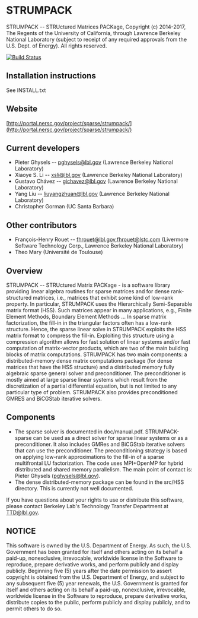 # STRUMPACK
STRUMPACK -- STRUctured Matrices PACKage, Copyright (c) 2014-2017, The
Regents of the University of California, through Lawrence Berkeley
National Laboratory (subject to receipt of any required approvals from
the U.S. Dept. of Energy).  All rights reserved.

[![Build Status](https://travis-ci.org/pghysels/STRUMPACK.svg?branch=master)](https://travis-ci.org/pghysels/STRUMPACK)

## Installation instructions
   See INSTALL.txt


## Website
   [http://portal.nersc.gov/project/sparse/strumpack/](http://portal.nersc.gov/project/sparse/strumpack/)


## Current developers
 - Pieter Ghysels -- pghysels@lbl.gov (Lawrence Berkeley National Laboratory)
 - Xiaoye S. Li -- xsli@lbl.gov (Lawrence Berkeley National Laboratory)
 - Gustavo Chávez -- gichavez@lbl.gov (Lawrence Berkeley National Laboratory)
 - Yang Liu -- liuyangzhuan@lbl.gov (Lawrence Berkeley National Laboratory)
 - Christopher Gorman (UC Santa Barbara)

## Other contributors
 - François-Henry Rouet -- fhrouet@lbl.gov,fhrouet@lstc.com (Livermore
   Software Technology Corp., Lawrence Berkeley National Laboratory)
 - Theo Mary (Université de Toulouse)

## Overview
STRUMPACK -- STRUctured Matrix PACKage - is a software library
providing linear algebra routines for sparse matrices and for dense
rank-structured matrices, i.e., matrices that exhibit some kind of
low-rank property. In particular, STRUMPACK uses the Hierarchically
Semi-Separable matrix format (HSS).  Such matrices appear in many
applications, e.g., Finite Element Methods, Boundary Element Methods
... In sparse matrix factorization, the fill-in in the triangular
factors often has a low-rank structure. Hence, the sparse linear
solve in STRUMPACK exploits the HSS matrix format to compress the
fill-in. Exploiting this structure using a compression algorithm
allows for fast solution of linear systems and/or fast computation of
matrix-vector products, which are two of the main building blocks of
matrix computations. STRUMPACK has two main components: a
distributed-memory dense matrix computations package (for dense
matrices that have the HSS structure) and a distributed memory fully
algebraic sparse general solver and preconditioner. The preconditioner
is mostly aimed at large sparse linear systems which result from the
discretization of a partial differential equation, but is not limited
to any particular type of problem. STRUMPACK also provides
preconditioned GMRES and BiCGStab iterative solvers.

##  Components
 - The sparse solver is documented in doc/manual.pdf. STRUMPACK-sparse
   can be used as a direct solver for sparse linear systems or as a
   preconditioner. It also includes GMRes and BiCGStab iterative
   solvers that can use the preconditioner. The preconditioning
   strategy is based on applying low-rank approximations to the
   fill-in of a sparse multifrontal LU factorization.  The code uses
   MPI+OpenMP for hybrid distributed and shared memory parallelism.
   The main point of contact is: Pieter Ghysels (pghysels@lbl.gov).
 - The dense distributed-memory package can be found in the src/HSS
   directory. This is currently not well documented.

If you have questions about your rights to use or distribute this
software, please contact Berkeley Lab's Technology Transfer Department
at TTD@lbl.gov.

## NOTICE
This software is owned by the U.S. Department of Energy.  As
such, the U.S. Government has been granted for itself and others
acting on its behalf a paid-up, nonexclusive, irrevocable, worldwide
license in the Software to reproduce, prepare derivative works, and
perform publicly and display publicly.  Beginning five (5) years after
the date permission to assert copyright is obtained from the
U.S. Department of Energy, and subject to any subsequent five (5) year
renewals, the U.S. Government is granted for itself and others acting
on its behalf a paid-up, nonexclusive, irrevocable, worldwide license
in the Software to reproduce, prepare derivative works, distribute
copies to the public, perform publicly and display publicly, and to
permit others to do so.
